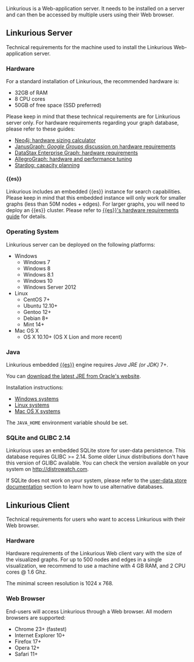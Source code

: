 Linkurious is a Web-application server. It needs to be installed on a server and can then be accessed by multiple users using their Web browser.

## Linkurious Server

Technical requirements for the machine used to install the Linkurious Web-application server.

### Hardware

For a standard installation of Linkurious, the recommended hardware is:
 - 32GB of RAM
 - 8 CPU cores
 - 50GB of free space (SSD preferred)
  
Please keep in mind that these technical requirements are for Linkurious server only.
For hardware requirements regarding your graph database, please refer to these guides:
- [Neo4j: hardware sizing calculator](https://neo4j.com/hardware-sizing-calculator/)
- [JanusGraph: *Google Groups* discussion on hardware requirements](https://groups.google.com/forum/#!topic/aureliusgraphs/0wWk9AzHyTM)
- [DataStax Enterprise Graph: hardware requirements](https://docs.datastax.com/en/landing_page/doc/landing_page/planning/planningHardware.html)
- [AllegroGraph: hardware and performance tuning](http://franz.com/agraph/allegrograph/agraph_performance_tuning.lhtml)
- [Stardog: capacity planning](http://www.stardog.com/docs/#_capacity_planning)

#### {{es}}

Linkurious includes an embedded {{es}} instance for search capabilities.
Please keep in mind that this embedded instance will only work for smaller graphs (less than 50M nodes + edges).
For larger graphs, you will need to deploy an {{es}} cluster.
Please refer to [{{es}}'s hardware requirements guide](https://www.elastic.co/guide/en/elasticsearch/guide/current/hardware.html) for details.

### Operating System

Linkurious server can be deployed on the following platforms:
- Windows
  - Windows 7
  - Windows 8
  - Windows 8.1
  - Windows 10
  - Windows Server 2012
- Linux
  - CentOS 7+
  - Ubuntu 12.10+
  - Gentoo 12+
  - Debian 8+
  - Mint 14+
- Mac OS X
  - OS X 10.10+ (OS X Lion and more recent)

### Java

Linkurious embedded [{{es}}]({{es.product.link}}) engine requires *Java JRE (or JDK)* 7+.

You can [download the latest JRE from Oracle's website](http://www.oracle.com/technetwork/java/javase/downloads/jre8-downloads-2133155.html).

Installation instructions:
 - [Windows systems](https://docs.oracle.com/javase/8/docs/technotes/guides/install/windows_server_jre.html)
 - [Linux systems](https://docs.oracle.com/javase/8/docs/technotes/guides/install/linux_server_jre.html)
 - [Mac OS X systems](https://docs.oracle.com/javase/8/docs/technotes/guides/install/mac_jre.html)

The `JAVA_HOME` environment variable should be set.

### SQLite and GLIBC 2.14

Linkurious uses an embedded SQLite store for user-data persistence. This database requires GLIBC >= 2.14.
Some older Linux distributions don't have this version of GLIBC available.
You can check the version available on your system on http://distrowatch.com.

If SQLite does not work on your system, please refer to the [user-data store documentation](/user-data-store) section to learn how to use alternative databases.

## Linkurious Client

Technical requirements for users who want to access Linkurious with their Web browser.

### Hardware

Hardware requirements of the Linkurious Web client vary with the size of the visualized graphs.
For up to 500 nodes and edges in a single visualization, we recommend to use a machine with
4 GB RAM, and 2 CPU cores @ 1.6 Ghz.

The minimal screen resolution is 1024 x 768.

### Web Browser

End-users will access Linkurious through a Web browser. All modern browsers are supported:
- Chrome 23+ (fastest)
- Internet Explorer 10+
- Firefox 17+
- Opera 12+
- Safari 11+
